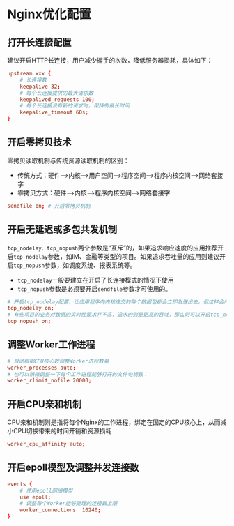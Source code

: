 # Nginx优化配置

## 打开长连接配置

建议开启HTTP长连接，用户减少握手的次数，降低服务器损耗，具体如下：

```conf
upstream xxx {
    # 长连接数
    keepalive 32;
    # 每个长连接提供的最大请求数
    keepalived_requests 100;
    # 每个长连接没有新的请求时，保持的最长时间
    keepalive_timeout 60s;
}
```

## 开启零拷贝技术

零拷贝读取机制与传统资源读取机制的区别：
* 传统方式：硬件-->内核-->用户空间-->程序空间-->程序内核空间-->网络套接字
* 零拷贝方式：硬件-->内核-->程序内核空间-->网络套接字

```conf
sendfile on; # 开启零拷贝机制
```

## 开启无延迟或多包共发机制

`tcp_nodelay、tcp_nopush`两个参数是“互斥”的，如果追求响应速度的应用推荐开启`tcp_nodelay`参数，如IM、金融等类型的项目。如果追求吞吐量的应用则建议开启`tcp_nopush`参数，如调度系统、报表系统等。

* `tcp_nodelay`一般要建立在开启了长连接模式的情况下使用
* `tcp_nopush`参数是必须要开启`sendfile`参数才可使用的。

```conf
# 开启tcp_nodelay配置，让应用程序向内核递交的每个数据包都会立即发送出去。但这样会产生大量的TCP报文头，增加很大的网络开销。
tcp_nodelay on;
# 有些项目的业务对数据的实时性要求并不高，追求的则是更高的吞吐，那么则可以开启tcp_nopush配置项，这个配置就类似于“塞子”的意思，首先将连接塞住，使得数据先不发出去，等到拔去塞子后再发出去。设置该选项后，内核会尽量把小数据包拼接成一个大的数据包（一个MTU）再发送出去.
tcp_nopush on;
```

## 调整Worker工作进程

```conf
# 自动根据CPU核心数调整Worker进程数量
worker_processes auto;
# 也可以稍微调整一下每个工作进程能够打开的文件句柄数：
worker_rlimit_nofile 20000;
```

## 开启CPU亲和机制

CPU亲和机制则是指将每个Nginx的工作进程，绑定在固定的CPU核心上，从而减小CPU切换带来的时间开销和资源损耗

```conf
worker_cpu_affinity auto;
```

## 开启epoll模型及调整并发连接数

```conf
events {
    # 使用epoll网络模型
    use epoll;
    # 调整每个Worker能够处理的连接数上限
    worker_connections  10240;
}
```